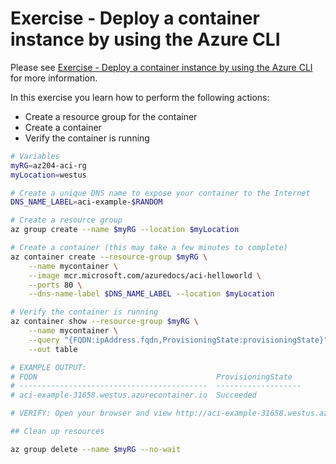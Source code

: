 # Exercise - Deploy a container instance by using the Azure CLI

Please see [Exercise - Deploy a container instance by using the Azure CLI](https://learn.microsoft.com/en-us/training/modules/create-run-container-images-azure-container-instances/3-run-azure-container-instances-cloud-shell) for more information.

In this exercise you learn how to perform the following actions:

- Create a resource group for the container
- Create a container
- Verify the container is running

```sh
# Variables
myRG=az204-aci-rg
myLocation=westus

# Create a unique DNS name to expose your container to the Internet
DNS_NAME_LABEL=aci-example-$RANDOM

# Create a resource group
az group create --name $myRG --location $myLocation

# Create a container (this may take a few minutes to complete)
az container create --resource-group $myRG \
    --name mycontainer \
    --image mcr.microsoft.com/azuredocs/aci-helloworld \
    --ports 80 \
    --dns-name-label $DNS_NAME_LABEL --location $myLocation

# Verify the container is running
az container show --resource-group $myRG \
    --name mycontainer \
    --query "{FQDN:ipAddress.fqdn,ProvisioningState:provisioningState}" \
    --out table

# EXAMPLE OUTPUT:
# FQDN                                        ProvisioningState
# ------------------------------------------  -------------------
# aci-example-31658.westus.azurecontainer.io  Succeeded

# VERIFY: Open your browser and view http://aci-example-31658.westus.azurecontainer.io/

## Clean up resources

az group delete --name $myRG --no-wait
```
